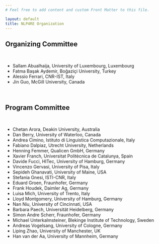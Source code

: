 ```yaml
---
# Feel free to add content and custom Front Matter to this file.

layout: default
title: NLP4RE Organization
---
```


## Organizing Committee
&nbsp;
* Sallam Abualhaija, University of Luxembourg, Luxembourg
* Fatma Başak Aydemir, Boğaziçi University, Turkey
* Alessio Ferrari, CNR-IST, Italy
* Jin Guo, McGill University, Canada

&nbsp;

## Program Committee
&nbsp;
- Chetan Arora, Deakin University, Australia
- Dan Berry, University of Waterloo, Canada
- Andrea Cimino, Istituto di Linguistica Computazionale, Italy
- Fabiano Dalpiaz, Utrecht University, Netherlands
- Henning Femmer, Qualicen GmbH, Germany
- Xavier Franch, Universitat Politècnica de Catalunya, Spain
- Davide Fucci, HITec, University of Hamburg, Germany
- Vincenzo Gervasi, University of Pisa, Italy
- Sepideh Ghanavati, University of Maine, USA
- Stefania Gnesi, ISTI-CNR, Italy
- Eduard Groen, Fraunhofer, Germany
- Frank Houdek, Daimler Ag, Germany
- Luisa Mich, University of Trento, Italy
- Lloyd Montgomery, University of Hamburg, Germany
- Nan Niu, University of Cincinnati, USA
- Barbara Paech, Universität Heidelberg, Germany
- Simon Andre Scherr, Fraunhofer, Germany
- Michael Unterkalmsteiner, Blekinge Institute of Technology, Sweden
- Andreas Vogelsang, University of Cologne, Germany
- Liping Zhao, University of Manchester, UK
- Han van der Aa, University of Mannheim, Germany

